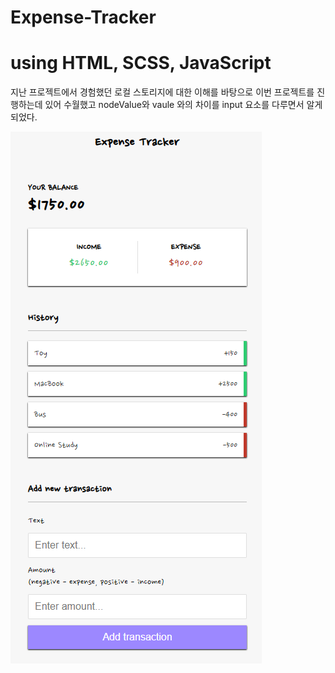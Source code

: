 # Expense-Tracker

<h1>using HTML, SCSS, JavaScript</h1>

지난 프로젝트에서 경험했던 로컬 스토리지에 대한 이해를 바탕으로 이번 프로젝트를 진행하는데 있어 수월했고 nodeValue와 vaule 와의 차이를 input 요소를 다루면서 알게 되었다.

![이미지1](./img/readme.png)
